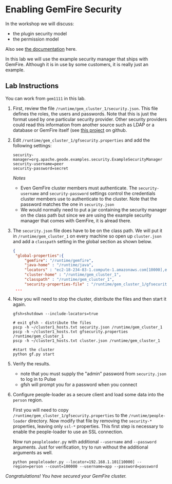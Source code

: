 # Enabling GemFire Security

In the workshop we will discuss:

- the plugin security model 
- the permission model

Also see [the documentation](http://gemfire.docs.pivotal.io/latest/geode/managing/security/chapter_overview.html) here.

In this lab we will use the example security manager that ships with 
GemFire.  Although it is in use by some customers, it is really just 
an example.

## Lab Instructions

You can work from `gem1111` in this lab.

1. First, review the file `/runtime/gem_cluster_1/security.json`.  This 
file defines the roles, the users and passwords. Note that this is just 
the format used by one particular security provider.  Other security providers 
could read this information from another source such as LDAP or a database 
or GemFire itself (see [this project](https://github.com/Pivotal-Data-Engineering/gemfire-dynamic-security) on github.

2. Edit `/runtime/gem_cluster_1/gfsecurity.properties` and add the following 
settings:

	```
	security-manager=org.apache.geode.examples.security.ExampleSecurityManager
	security-username=peer
	security-password=secret
	``` 

	_Notes_
	
	- Even GemFire cluster members must authenticate.  The `security-username` 
		and `security-password` settings control the credentials cluster members 
		use to authenticate to the cluster.  Note that the password matches the 
		one in `security.json`
	- We would normally need to put a jar containing the security manager 
	  on the class path but since we are using the example security manager that 
	  comes with GemFire, it is alread there.
  
3. The `security.json` file does have to be on the class path.  We will put 
   it in `/runtime/gem_cluster_1` on every machine so open up `cluster.json` 
   and add a `classpath` setting in the global section as shown below.
   
   ```json
   {
    "global-properties":{
        "gemfire": "/runtime/gemfire",
        "java-home" : "/runtime/java",
        "locators" : "ec2-18-234-83-1.compute-1.amazonaws.com[10000],ec2-54-88-51-193.compute-1.amazonaws.com[10000]",
        "cluster-home" : "/runtime/gem_cluster_1",
        "classpath" : "/runtime/gem_cluster_1",
        "security-properties-file" : "/runtime/gem_cluster_1/gfsecurity.properties",
	...
   ```
   
4. Now you will need to stop the cluster, distribute the files and then 
	start it again.
	
	```
	gfsh>shutdown --include-locators=true 
	
	# exit gfsh - distribute the files
	pscp -h ~/cluster1_hosts.txt security.json /runtime/gem_cluster_1
	pscp -h ~/cluster1_hosts.txt gfsecurity.properties /runtime/gem_cluster_1
	pscp -h ~/cluster1_hosts.txt cluster.json /runtime/gem_cluster_1
	
	#start the cluster
	python gf.py start 
	```
	
5. Verify the results.  

	- note that you must supply the "admin" password from `security.json` 
		to log in to Pulse
	- gfsh will prompt you for a password when you connect 

6. Configure people-loader as a secure client and load some data into the 
	`person` region.
	
	First you will need to copy `/runtime/gem_cluster_1/gfsecurity.properties`
	to the `/runtime/people-loader` directory.  Now modify that file by 
	removing the `security-*` properties, leaving only `ssl-*` properties.
	This first step is necessary to enable the people-loader to use an 
	SSL connection.
	
	Now run `peopleloader.py` with additional `--username` and `--password` 
	arguments. Just for verification, try to run without the additional 
	arguments as well.
	
	```
	python peopleloader.py --locator=192.168.1.101[10000] --region=person --count=100000 --username=app --password=password
	```
	
_Congratulations!  You have secured your GemFire cluster._